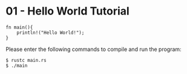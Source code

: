# 01 - Hello World Tutorial 

```
fn main(){
    println!("Hello World!");
}
```
Please enter the following commands to compile and run the program: 
```
$ rustc main.rs
$ ./main
```